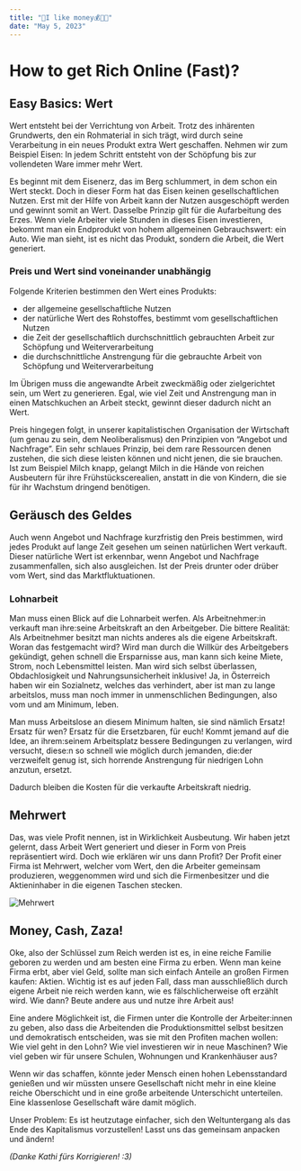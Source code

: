 ```yaml
---
title: "🏦I like money💰💸🤑"
date: "May 5, 2023"
---
```


# How to get Rich Online (Fast)?

## Easy Basics: Wert

Wert entsteht bei der Verrichtung von Arbeit. Trotz des inhärenten Grundwerts, den ein Rohmaterial in sich trägt, wird durch seine Verarbeitung in ein neues Produkt extra Wert geschaffen. Nehmen wir zum Beispiel Eisen: In jedem Schritt entsteht von der Schöpfung bis zur vollendeten Ware immer mehr Wert.

Es beginnt mit dem Eisenerz, das im Berg schlummert, in dem schon ein Wert steckt. Doch in dieser Form hat das Eisen keinen gesellschaftlichen Nutzen. Erst mit der Hilfe von Arbeit kann der Nutzen ausgeschöpft werden und gewinnt somit an Wert. Dasselbe Prinzip gilt für die Aufarbeitung des Erzes. Wenn viele Arbeiter viele Stunden in dieses Eisen investieren, bekommt man ein Endprodukt von hohem allgemeinen Gebrauchswert: ein Auto. Wie man sieht, ist es nicht das Produkt, sondern die Arbeit, die Wert generiert.

### Preis und Wert sind voneinander unabhängig

Folgende Kriterien bestimmen den Wert eines Produkts:

*  der allgemeine gesellschaftliche Nutzen
*   der natürliche Wert des Rohstoffes, bestimmt vom gesellschaftlichen Nutzen
*  die Zeit der gesellschaftlich durchschnittlich gebrauchten Arbeit zur Schöpfung und Weiterverarbeitung
*   die durchschnittliche Anstrengung für die gebrauchte Arbeit von Schöpfung und Weiterverarbeitung

Im Übrigen muss die angewandte Arbeit zweckmäßig oder zielgerichtet sein, um Wert zu generieren. Egal, wie viel Zeit und Anstrengung man in einen Matschkuchen an Arbeit steckt, gewinnt dieser dadurch nicht an Wert.

Preis hingegen folgt, in unserer kapitalistischen Organisation der Wirtschaft (um genau zu sein, dem Neoliberalismus) den Prinzipien von “Angebot und Nachfrage”. Ein sehr schlaues Prinzip, bei dem rare Ressourcen denen zustehen, die sich diese leisten können und nicht jenen, die sie brauchen. Ist zum Beispiel Milch knapp, gelangt Milch in die Hände von reichen Ausbeutern für ihre Frühstückscerealien, anstatt in die von Kindern, die sie für ihr Wachstum dringend benötigen.

## Geräusch des Geldes

Auch wenn Angebot und Nachfrage kurzfristig den Preis bestimmen, wird jedes Produkt auf lange Zeit gesehen um seinen natürlichen Wert verkauft. Dieser natürliche Wert ist erkennbar, wenn Angebot und Nachfrage zusammenfallen, sich also ausgleichen. Ist der Preis drunter oder drüber vom Wert, sind das Marktfluktuationen.

### Lohnarbeit

Man muss einen Blick auf die Lohnarbeit werfen. Als Arbeitnehmer:in verkauft man ihre:seine Arbeitskraft an den Arbeitgeber. Die bittere Realität: Als Arbeitnehmer besitzt man nichts anderes als die eigene Arbeitskraft. Woran das festgemacht wird? Wird man durch die Willkür des Arbeitgebers gekündigt, gehen schnell die Ersparnisse aus, man kann sich keine Miete, Strom, noch Lebensmittel leisten. Man wird sich selbst überlassen, Obdachlosigkeit und Nahrungsunsicherheit inklusive! Ja, in Österreich haben wir ein Sozialnetz, welches das verhindert, aber ist man zu lange arbeitslos, muss man noch immer in unmenschlichen Bedingungen, also vom und am Minimum, leben.

Man muss Arbeitslose an diesem Minimum halten, sie sind nämlich Ersatz! Ersatz für wen? Ersatz für die Ersetzbaren, für euch! Kommt jemand auf die Idee, an ihrem:seinem Arbeitsplatz bessere Bedingungen zu verlangen, wird versucht, diese:n so schnell wie möglich durch jemanden, die:der verzweifelt genug ist, sich horrende Anstrengung für niedrigen Lohn anzutun, ersetzt.

Dadurch bleiben die Kosten für die verkaufte Arbeitskraft niedrig.

## Mehrwert

Das, was viele Profit nennen, ist in Wirklichkeit Ausbeutung. Wir haben jetzt gelernt, dass Arbeit Wert generiert und dieser in Form von Preis repräsentiert wird. Doch wie erklären wir uns dann Profit? Der Profit einer Firma ist Mehrwert, welcher vom Wert, den die Arbeiter gemeinsam produzieren, weggenommen wird und sich die Firmenbesitzer und die Aktieninhaber in die eigenen Taschen stecken.

![Mehrwert](/mehrwert.avif)

## Money, Cash, Zaza!

Oke, also der Schlüssel zum Reich werden ist es, in eine reiche Familie geboren zu werden und am besten eine Firma zu erben. Wenn man keine Firma erbt, aber viel Geld, sollte man sich einfach Anteile an großen Firmen kaufen: Aktien. Wichtig ist es auf jeden Fall, dass man ausschließlich durch eigene Arbeit nie reich werden kann, wie es fälschlicherweise oft erzählt wird. Wie dann? Beute andere aus und nutze ihre Arbeit aus!

Eine andere Möglichkeit ist, die Firmen unter die Kontrolle der Arbeiter:innen zu geben, also dass die Arbeitenden die Produktionsmittel selbst besitzen und demokratisch entscheiden, was sie mit den Profiten machen wollen: Wie viel geht in den Lohn? Wie viel investieren wir in neue Maschinen? Wie viel geben wir für unsere Schulen, Wohnungen und Krankenhäuser aus?

Wenn wir das schaffen, könnte jeder Mensch einen hohen Lebensstandard genießen und wir müssten unsere Gesellschaft nicht mehr in eine kleine reiche Oberschicht und in eine große arbeitende Unterschicht unterteilen. Eine klassenlose Gesellschaft wäre damit möglich.

Unser Problem: Es ist heutzutage einfacher, sich den Weltuntergang als das Ende des Kapitalismus vorzustellen! Lasst uns das gemeinsam anpacken und ändern!



*(Danke Kathi fürs Korrigieren! :3)* 
